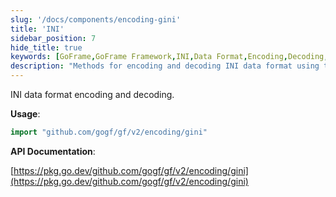```yaml
---
slug: '/docs/components/encoding-gini'
title: 'INI'
sidebar_position: 7
hide_title: true
keywords: [GoFrame,GoFrame Framework,INI,Data Format,Encoding,Decoding,gini,API Documentation,Usage,pkg.go.dev]
description: "Methods for encoding and decoding INI data format using the GoFrame framework. It provides a detailed explanation on how to perform INI encoding and decoding through the gini package in the GoFrame framework and offers links to related API documentation for developers' reference."
---
```


INI data format encoding and decoding.

**Usage**:

```go
import "github.com/gogf/gf/v2/encoding/gini"
```

**API Documentation**:

[https://pkg.go.dev/github.com/gogf/gf/v2/encoding/gini](https://pkg.go.dev/github.com/gogf/gf/v2/encoding/gini)
